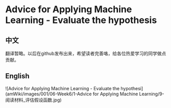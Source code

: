 # Advice for Applying Machine Learning - Evaluate the hypothesis
## 中文
翻译暂略。以后在github发布出来，希望读者完善咯，给各位热爱学习的同学做点贡献。
## English
![Advice for Applying Machine Learning - Evaluate the hypothesi](amWiki/images/001/06-Week6/1-Advice for Applying Machine Learning/9-阅读材料_评估假设函数.jpg)
